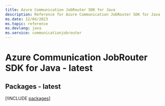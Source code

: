 ```yaml
---
title: Azure Communication JobRouter SDK for Java
description: Reference for Azure Communication JobRouter SDK for Java
ms.date: 12/04/2023
ms.topic: reference
ms.devlang: java
ms.service: communicationjobrouter
---
```

# Azure Communication JobRouter SDK for Java - latest
## Packages - latest
[!INCLUDE [packages](communication-jobrouter-index.md)]